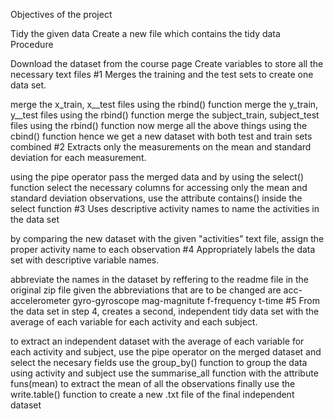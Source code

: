 Objectives of the project

Tidy the given data
Create a new file which contains the tidy data
Procedure

Download the dataset from the course page
Create variables to store all the necessary text files
#1 Merges the training and the test sets to create one data set.

merge the x_train, x__test files using the rbind() function
merge the y_train, y__test files using the rbind() function
merge the subject_train, subject_test files using the rbind() function
now merge all the above things using the cbind() function
hence we get a new dataset with both test and train sets combined
#2 Extracts only the measurements on the mean and standard deviation for each measurement.

using the pipe operator pass the merged data and by using the select() function select the necessary columns
for accessing only the mean and standard deviation observations, use the attribute contains() inside the select function
#3 Uses descriptive activity names to name the activities in the data set

by comparing the new dataset with the given "activities" text file, assign the proper activity name to each observation
#4 Appropriately labels the data set with descriptive variable names.

abbreviate the names in the dataset by reffering to the readme file in the original zip file given
the abbreviations that are to be changed are acc- accelerometer gyro-gyroscope mag-magnitute f-frequency t-time
#5 From the data set in step 4, creates a second, independent tidy data set with the average of each variable for each activity and each subject.

to extract an independent dataset with the average of each variable for each activity and subject, use the pipe operator on the merged dataset and select the necesary fields
use the group_by() function to group the data using activity and subject
use the summarise_all function with the attribute funs(mean) to extract the mean of all the observations
finally use the write.table() function to create a new .txt file of the final independent dataset
